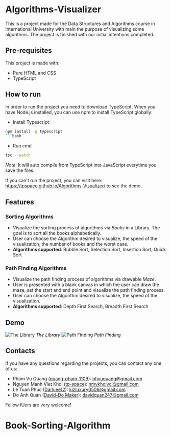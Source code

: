 # Algorithms-Visualizer
This is a project made for the Data Structures and Algorithms course in International University with main the purpose of visualizing some algorithms. The project is finished with our initial intentions completed.

## Pre-requisites
This project is made with:
+ Pure HTML and CSS
+ TypeScript

## How to run
In order to run the project you need to
download TypeScript. When you have Node.js installed, you can use npm to install TypeScript globally:
+ Install Typescript
```bash
npm install -g typescript 
```bash
```
+ Run cmd
```bash 
tsc --watch
``` 
*Note*: It will auto compile from TypeScript into JavaScript everytime you save the files.

If you can't run the project, you can visit here: <https://tpspace.github.io/Algorithms-Visualizer/> to see the demo.

## Features
### Sorting Algorithms
+ Visualize the sorting process of algorithms via *Books* in a Library. The goal is to sort all the books alphabetically.
+ User can choose the Algorithm desired to visualize, the speed of the visualization, the number of books and the worst case.
+ **Algorithms supported**: Bubble Sort, Selection Sort, Insertion Sort, Quick Sort
### Path Finding Algorithms
+ Visualize the path finding process of algorithms via drawable *Maze*.
+ User is presented with a blank canvas in which the user can draw the maze, set the start and end point and visualize the path finding process.
+ User can choose the Algorithm desired to visualize, the speed of the visualization.
+ **Algorithms supported**: Depth First Search, Breadth First Search

## Demo
![The Library](https://imgur.com/C3tMUqv.png)
*The Library*
![Path Finding](https://imgur.com/m0nlZtu.png)
*Path Finding*

## Contacts
If you have any questions regarding the projects, you can contact any one of us:
+ Pham Vu Quang ([quang-pham-1109](https://github.com/quang-pham-1109)): phvuquang@gmail.com
+ Nguyen Manh Viet Khoi ([tp-space](https://github.com/tpSpace)): nmvkhoivcl@gmail.com
+ Le Tuan Phuc ([Darkiee12](https://github.com/Darkiee12)): kizluxury0506@gmail.com
+ Do Anh Quan ([David-Do Maker](https://github.com/DavidDo-maker)): davidquan247@gmail.com

Fellow IUers are very welcome!
# Book-Sorting-Algorithm
